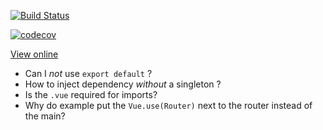 [![Build Status](https://travis-ci.org/rrousselGit/kata_marvel.svg?branch=master)](https://travis-ci.org/rrousselGit/kata_marvel)

[![codecov](https://codecov.io/gh/rrousselGit/kata_marvel/branch/master/graph/badge.svg)](https://codecov.io/gh/rrousselGit/kata_marvel)

[View online](https://rrousselgit.github.io/kata_marvel/#/)

- Can I _not_ use `export default` ?
- How to inject dependency _without_ a singleton ?
- Is the `.vue` required for imports?
- Why do example put the `Vue.use(Router)` next to the router instead of the main?
